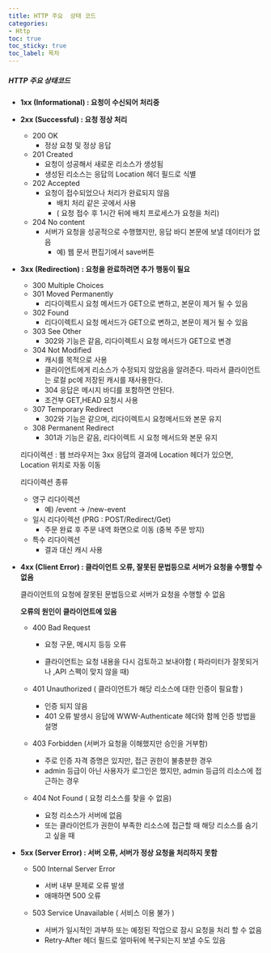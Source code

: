 ```yaml
---
title: HTTP 주요  상태 코드
categories:
- Http
toc: true
toc_sticky: true
toc_label: 목차
---
```




##### HTTP 주요 상태코드

* **1xx (Informational) : 요청이 수신되어 처리중**

* **2xx (Successful) : 요청 정상 처리**

  * 200 OK 
    * 정상 요청 및 정상 응답
  * 201 Created
    * 요청이 성공해서 새로운 리소스가 생성됨
    * 생성된 리소스는 응답의 Location 헤더 필드로 식별
  * 202 Accepted
    * 요청이 접수되었으나 처리가 완료되지 않음
      * 배치 처리 같은 곳에서 사용 
      * ( 요청 접수 후 1시간 뒤에 배치 프로세스가 요청을 처리)
  * 204 No content
    * 서버가 요청을 성공적으로 수행했지만, 응답 바디 본문에 보낼 데이터가 없음
      * 예) 웹 문서 편집기에서 save버튼

* **3xx (Redirection) : 요청을 완료하려면 추가 행동이 필요**

  * 300 Multiple Choices
  * 301 Moved Permanently
    * 리다이렉트시 요청 메서드가 GET으로 변하고, 본문이 제거 될 수 있음
  * 302 Found
    * 리다이렉트시 요청 메서드가 GET으로 변하고, 본문이 제거 될 수 있음
  * 303 See Other
    * 302와 기능은 같음, 리다이렉트시 요청 메서드가 GET으로 변경
  * 304 Not Modified
    * 캐시를 목적으로 사용
    * 클라이언트에게 리소스가 수정되지 않았음을 알려준다. 따라서 클라이언트는 로컬 pc에 저장된 캐시를 재사용한다.
    * 304 응답은 메시지 바디를 포함하면 안된다.
    * 조건부 GET,HEAD 요청시 사용
  * 307 Temporary Redirect
    * 302와 기능은 같으며, 리다이렉트시 요청메서드와 본문 유지
  * 308 Permanent Redirect
    * 301과 기능은 같음, 리다이렉트 시 요청 메서드와 본문 유지

  리다이렉션 : 웹 브라우저는 3xx 응답의 결과에 Location 헤더가 있으면, Location 위치로 자동 이동

  리다이렉션 종류

  * 영구 리다이렉션
    * 예) /event -> /new-event
  * 일시 리다이렉션 (PRG : POST/Redirect/Get)
    * 주문 완료 후 주문 내역 화면으로 이동 (중복 주문 방지)
  * 특수 리다이렉션
    * 결과 대신 캐시 사용

* **4xx (Client Error) : 클라이언트 오류, 잘못된 문법등으로 서버가 요청을 수행할 수 없음**

  클라이언트의 요청에 잘못된 문법등으로 서버가 요청을 수행할 수 없음

  **오류의 원인이 클라이언트에 있음**

  * 400 Bad Request

    * 요청 구문, 메시지 등등 오류

    * 클라이언트는 요청 내용을 다시 검토하고 보내야함 ( 파라미터가 잘못되거나 ,API 스펙이 맞지 않을 때)

  * 401 Unauthorized ( 클라이언트가 해당 리소스에 대한 인증이 필요함 )

    * 인증 되지 않음
    * 401 오류 발생시 응답에 WWW-Authenticate 헤더와 함께 인증 방법을 설명

  * 403 Forbidden (서버가 요청을 이해했지만 승인을 거부함)
    * 주로 인증 자격 증명은 있지만, 접근 권한이 불충분한 경우
    * admin 등급이 아닌 사용자가 로그인은 했지만, admin 등급의 리소스에 접근하는 경우

  * 404 Not Found ( 요청 리소스를 찾을 수 없음)
    * 요청 리소스가 서버에 없음
    * 또는 클라이언트가 권한이 부족한 리소스에 접근할 때 해당 리소스를 숨기고 싶을 때

* **5xx (Server Error) : 서버 오류, 서버가 정상 요청을 처리하지 못함**

  * 500 Internal Server Error
    * 서버 내부 문제로 오류 발생
    * 애매하면 500 오류

  * 503 Service Unavailable ( 서비스 이용 불가 )
    * 서버가 일시적인 과부하 또는 예정된 작업으로 잠시 요청을 처리 할 수 없음
    * Retry-After 헤더 필드로 얼마뒤에 복구되는지 보낼 수도 있음